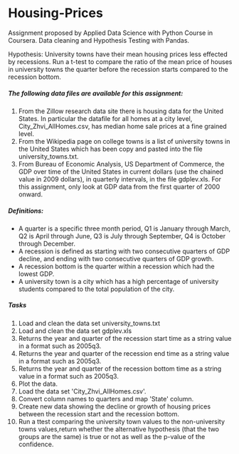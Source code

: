 # Housing-Prices
Assignment proposed by Applied Data Science with Python Course  in Coursera. Data cleaning and Hypothesis Testing with Pandas.

Hypothesis: University towns have their mean housing prices less effected by recessions. Run a t-test to compare the ratio of the mean price of houses in university towns the 
quarter before the recession starts compared to the recession bottom.

##### The following data files are available for this assignment:

1. From the Zillow research data site there is housing data for the United States. In particular the datafile for all homes at a city level, City_Zhvi_AllHomes.csv, has median home sale prices at a fine grained level.
2. From the Wikipedia page on college towns is a list of university towns in the United States which has been copy and pasted into the file university_towns.txt.
3. From Bureau of Economic Analysis, US Department of Commerce, the GDP over time of the United States in current dollars (use the chained value in 2009 dollars), in quarterly intervals, in the file gdplev.xls. For this assignment, only look at GDP data from the first quarter of 2000 onward.

##### Definitions:

- A quarter is a specific three month period, Q1 is January through March, Q2 is April through June, Q3 is July through September, Q4 is October through December.
- A recession is defined as starting with two consecutive quarters of GDP decline, and ending with two consecutive quarters of GDP growth.
- A recession bottom is the quarter within a recession which had the lowest GDP.
- A university town is a city which has a high percentage of university students compared to the total population of the city.

##### Tasks
1. Load and clean the data set university_towns.txt
2. Load and clean the data set gdplev.xls
3. Returns the year and quarter of the recession start time as a string value in a format such as 2005q3.
4. Returns the year and quarter of the recession end time as a string value in a format such as 2005q3.
5. Returns the year and quarter of the recession bottom time as a string value in a format such as 2005q3.
6. Plot the data.
7. Load the data set 'City_Zhvi_AllHomes.csv'.
8. Convert column names to quarters and map 'State' column.
9. Create new data showing the decline or growth of housing prices between the recession start and the recession bottom.
10. Run a ttest comparing the university town values to the non-university towns values,return whether the alternative hypothesis (that the two groups are the same)
    is true or not as well as the p-value of the confidence.

